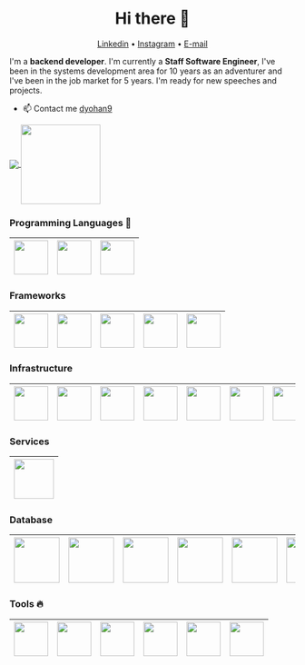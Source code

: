 <h1 align="center">Hi there 👋</h1>

<p align="center">
  <a href="https://www.linkedin.com/in/dyohan9">Linkedin</a> •
  <a href="https://www.instagram.com/danielyohanb/">Instagram</a> •
  <a href="mailto:dyohan9@gmail.com">E-mail</a>  
</p>

I'm a __backend developer__. I'm currently a __Staff Software Engineer__, I've been in the systems development area for 10 years as an adventurer and I've been in the job market for 5 years. I'm ready for new speeches and projects.

* 📫 Contact me [dyohan9](https://www.linkedin.com/in/dyohan9)


<p align="left">
  <a href="https://github.com/anuraghazra/github-readme-stats">
    <img
      align="center"
      src="https://github-readme-stats.vercel.app/api/top-langs/?username=dyohan9&layout=compact"
    />
  </a>
  <a href="https://github.com/anuraghazra/github-readme-stats">
    <img
      align="center"
      height="140"
      src="https://github-readme-stats.vercel.app/api?username=dyohan9&count_private=true&show_icons=true&custom_title=Github%20Status&hide=issues"
    />
  </a>
</p>


### Programming Languages  :rocket:
|<img src="https://user-images.githubusercontent.com/5360835/87236392-6510ef80-c3bf-11ea-9a73-396263917cd2.png" width=60> | <img src="https://user-images.githubusercontent.com/5360835/87236398-7b1eb000-c3bf-11ea-9d89-0ad78850f881.jpg" width=60> | <img src="https://user-images.githubusercontent.com/5360835/87236417-d781cf80-c3bf-11ea-9bea-92cd44961bd7.png" width=60>
|:---:|:---:|:---:|


### Frameworks
|<img src="https://user-images.githubusercontent.com/5360835/87236476-8aeac400-c3c0-11ea-878c-91eff0be336e.png" width=60> | <img src="https://user-images.githubusercontent.com/5360835/87236490-c08fad00-c3c0-11ea-9b4c-eea9df6c32ec.png" width=60> | <img src="https://user-images.githubusercontent.com/5360835/87236501-ee74f180-c3c0-11ea-9af1-37a3b141a83e.png" width=60> | <img src="https://user-images.githubusercontent.com/5360835/87236522-22e8ad80-c3c1-11ea-936c-e8d51ed97141.png" width=60> | <img src="https://user-images.githubusercontent.com/5360835/98416682-4fa28e00-205e-11eb-80c4-f904c5ceab43.png" width=60>
|:---:|:---:|:---:|:---:|:---:|

### Infrastructure
|<img src="https://user-images.githubusercontent.com/5360835/89344635-8ee6ca80-d67c-11ea-9f73-cce3814a3e08.png" width=60> | <img src="https://user-images.githubusercontent.com/5360835/89344689-a45bf480-d67c-11ea-952a-0170bf0ca5ed.png" width=60> | <img src="https://user-images.githubusercontent.com/5360835/89347334-eb4be900-d680-11ea-90c7-22e9d9848aad.png" width=60> | <img src="https://user-images.githubusercontent.com/5360835/89347424-1f270e80-d681-11ea-8109-4d6580597927.png" width=60> | <img src="https://user-images.githubusercontent.com/5360835/89347467-3e25a080-d681-11ea-8a62-c4b52405f3af.png" width=60> | <img src="https://user-images.githubusercontent.com/5360835/98417411-a0ff4d00-205f-11eb-8fc6-1942df018372.png" width=60> | <img src="https://user-images.githubusercontent.com/5360835/98417499-c724ed00-205f-11eb-8c1a-ab475eb82a6f.png" width=60> | <img src="https://user-images.githubusercontent.com/5360835/98417528-da37bd00-205f-11eb-910e-54d232486789.png" width=60> | <img src="https://user-images.githubusercontent.com/5360835/98417647-1e2ac200-2060-11eb-84f6-7f537b0c4a27.png" width=60>
|:---:|:---:|:---:|:---:|:---:|:---:|:---:|:---:|:---:|

### Services
|<img src="https://user-images.githubusercontent.com/5360835/98416635-3699dd00-205e-11eb-8d42-17b3c550978a.png" width=70>
|:---:|

### Database
|<img src="https://user-images.githubusercontent.com/5360835/98416969-df483c80-205e-11eb-8bb6-79313fb83449.png" width=80> | <img src="https://user-images.githubusercontent.com/5360835/98417027-f7b85700-205e-11eb-839b-f2cc68732d1c.png" width=80> | <img src="https://user-images.githubusercontent.com/5360835/98417074-0d2d8100-205f-11eb-97d5-5b7b658a9c59.png" width=80> | <img src="https://user-images.githubusercontent.com/5360835/98417173-3d751f80-205f-11eb-900f-02aa3a2f8045.png" width=80> | <img src="https://user-images.githubusercontent.com/5360835/98417277-6a293700-205f-11eb-95d8-df3c59a64f9f.png" width=80> | <img src="https://user-images.githubusercontent.com/5360835/98417315-7e6d3400-205f-11eb-80d7-26b222921c98.png" width=80>
|:---:|:---:|:---:|:---:|:---:|:---:|

### Tools :fire:
|<img src="https://user-images.githubusercontent.com/5360835/87236407-b325f300-c3bf-11ea-935d-4f2795eb9fdb.png" width=60> | <img src="https://user-images.githubusercontent.com/5360835/87236429-0435e700-c3c0-11ea-8aa9-83fcfe014183.png" width=60> | <img src="https://user-images.githubusercontent.com/5360835/87236438-24fe3c80-c3c0-11ea-9f1f-c2c205ccb685.png" width=60> | <img src="https://user-images.githubusercontent.com/5360835/87236442-36474900-c3c0-11ea-8fce-cec83ffcd2c9.jpg" width=60> | <img src="https://user-images.githubusercontent.com/5360835/87236451-4d863680-c3c0-11ea-8b85-763087c57c30.png" width=60> | <img src="https://user-images.githubusercontent.com/5360835/98416859-a90abd00-205e-11eb-95e3-167dd19b2b67.png" width=60> |
|:---:|:---:|:---:|:---:|:---:|:---:|
